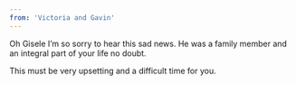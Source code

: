 ```yaml
---
from: 'Victoria and Gavin'
---
```


Oh Gisele I’m so sorry to hear this sad news. He was a family member and an integral part of your life no doubt.

This must be very upsetting and a difficult time for you. 